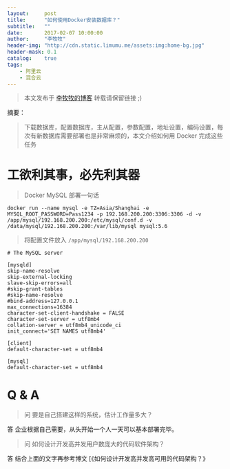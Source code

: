 ```yaml
---
layout:     post
title:      "如何使用Docker安装数据库？"
subtitle:   ""
date:       2017-02-07 10:00:00
author:     "李牧牧"
header-img: "http://cdn.static.limumu.me/assets:img:home-bg.jpg"
header-mask: 0.1
catalog:    true
tags:
    - 阿里云
    - 混合云
---
```


> 本文发布于 [李牧牧的博客](http://limumu.me) 转载请保留链接 ;)



摘要：

> 下载数据库，配置数据库，主从配置，参数配置，地址设置，编码设置，每次有新数据库需要部署也是非常麻烦的，本文介绍如何用 Docker 完成这些任务



# 工欲利其事，必先利其器

> Docker MySQL 部署一句话

```
docker run --name mysql -e TZ=Asia/Shanghai -e MYSQL_ROOT_PASSWORD=Pass1234 -p 192.168.200.200:3306:3306 -d -v /app/mysql/192.168.200.200:/etc/mysql/conf.d -v /data/mysql/192.168.200.200:/var/lib/mysql mysql:5.6
```

> 将配置文件放入 `/app/mysql/192.168.200.200`

```
# The MySQL server

[mysqld]
skip-name-resolve
skip-external-locking
slave-skip-errors=all
#skip-grant-tables
#skip-name-resolve
#bind-address=127.0.0.1
max_connections=16384
character-set-client-handshake = FALSE
character-set-server = utf8mb4
collation-server = utf8mb4_unicode_ci
init_connect='SET NAMES utf8mb4'

[client]
default-character-set = utf8mb4
 
[mysql]
default-character-set = utf8mb4
```

# Q & A

> 问 要是自己搭建这样的系统，估计工作量多大？

答 企业根据自己需要，从头开始一个人一天可以基本部署完毕。

> 问 如何设计开发高并发用户数庞大的代码软件架构？

答 结合上面的文字再参考博文 [《如何设计开发高并发高可用的代码架构？》